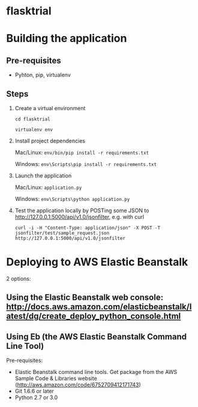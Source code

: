 flasktrial
==========

# Building the application 

## Pre-requisites

* Pyhton, pip, virtualenv

## Steps

1. Create a virtual environment

    `cd flasktrial`

    `virtualenv env`

2. Install project dependencies

    Mac/Linux: `env/bin/pip install -r requirements.txt`
    
    Windows:   `env\Scripts\pip install -r requirements.txt`

3. Launch the application

    Mac/Linux: `application.py`

    Windows:   `env\Scripts\python application.py`

4. Test the application locally by POSTing some JSON to http://127.0.0.1:5000/api/v1.0/jsonfilter, e.g. with curl

    `curl -i -H "Content-Type: application/json" -X POST -T jsonfilter/test/sample_request.json http://127.0.0.1:5000/api/v1.0/jsonfilter`


# Deploying to AWS Elastic Beanstalk

2 options:

## Using the Elastic Beanstalk web console: http://docs.aws.amazon.com/elasticbeanstalk/latest/dg/create_deploy_python_console.html

## Using Eb (the AWS Elastic Beanstalk Command Line Tool)

Pre-requisites:

* Elastic Beanstalk command line tools. Get package from the AWS Sample Code & Libraries website (http://aws.amazon.com/code/6752709412171743)
* Git 1.6.6 or later
* Python 2.7 or 3.0